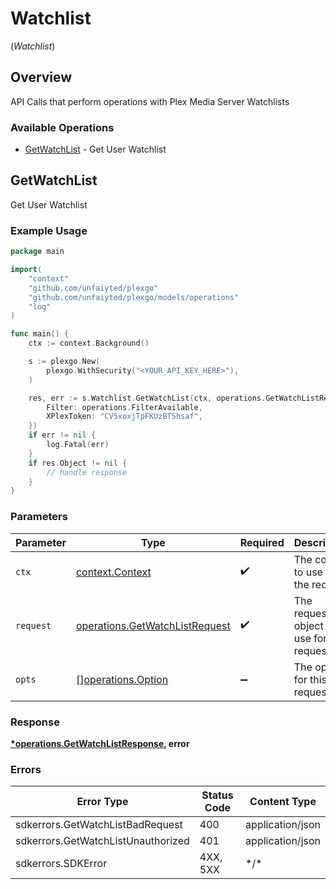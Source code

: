 # Watchlist
(*Watchlist*)

## Overview

API Calls that perform operations with Plex Media Server Watchlists


### Available Operations

* [GetWatchList](#getwatchlist) - Get User Watchlist

## GetWatchList

Get User Watchlist

### Example Usage

```go
package main

import(
	"context"
	"github.com/unfaiyted/plexgo"
	"github.com/unfaiyted/plexgo/models/operations"
	"log"
)

func main() {
    ctx := context.Background()

    s := plexgo.New(
        plexgo.WithSecurity("<YOUR_API_KEY_HERE>"),
    )

    res, err := s.Watchlist.GetWatchList(ctx, operations.GetWatchListRequest{
        Filter: operations.FilterAvailable,
        XPlexToken: "CV5xoxjTpFKUzBTShsaf",
    })
    if err != nil {
        log.Fatal(err)
    }
    if res.Object != nil {
        // handle response
    }
}
```

### Parameters

| Parameter                                                                        | Type                                                                             | Required                                                                         | Description                                                                      |
| -------------------------------------------------------------------------------- | -------------------------------------------------------------------------------- | -------------------------------------------------------------------------------- | -------------------------------------------------------------------------------- |
| `ctx`                                                                            | [context.Context](https://pkg.go.dev/context#Context)                            | :heavy_check_mark:                                                               | The context to use for the request.                                              |
| `request`                                                                        | [operations.GetWatchListRequest](../../models/operations/getwatchlistrequest.md) | :heavy_check_mark:                                                               | The request object to use for the request.                                       |
| `opts`                                                                           | [][operations.Option](../../models/operations/option.md)                         | :heavy_minus_sign:                                                               | The options for this request.                                                    |

### Response

**[*operations.GetWatchListResponse](../../models/operations/getwatchlistresponse.md), error**

### Errors

| Error Type                         | Status Code                        | Content Type                       |
| ---------------------------------- | ---------------------------------- | ---------------------------------- |
| sdkerrors.GetWatchListBadRequest   | 400                                | application/json                   |
| sdkerrors.GetWatchListUnauthorized | 401                                | application/json                   |
| sdkerrors.SDKError                 | 4XX, 5XX                           | \*/\*                              |